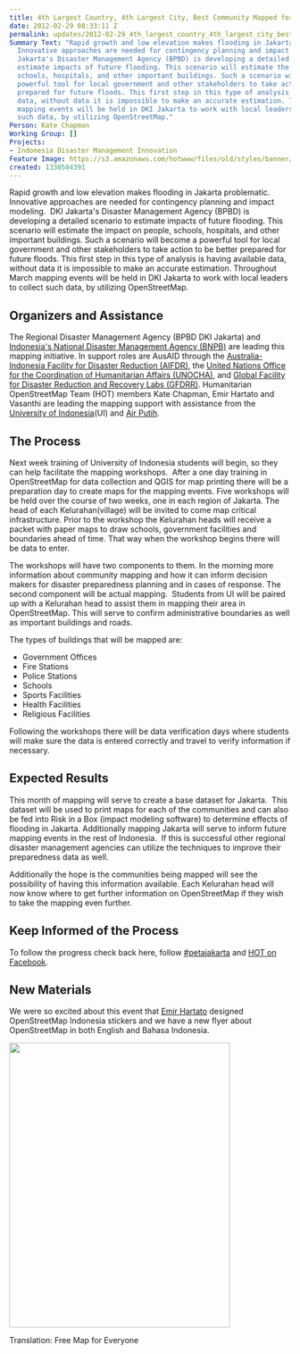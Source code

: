 ```yaml
---
title: 4th Largest Country, 4th Largest City, Best Community Mapped for Preparedness
date: 2012-02-29 08:33:11 Z
permalink: updates/2012-02-29_4th_largest_country_4th_largest_city_best_community_mapped_for_preparedness
Summary Text: "Rapid growth and low elevation makes flooding in Jakarta problematic.
  Innovative approaches are needed for contingency planning and impact modeling.  DKI
  Jakarta's Disaster Management Agency (BPBD) is developing a detailed scenario to
  estimate impacts of future flooding. This scenario will estimate the impact on people,
  schools, hospitals, and other important buildings. Such a scenario will become a
  powerful tool for local government and other stakeholders to take action to be better
  prepared for future floods. This first step in this type of analysis is having available
  data, without data it is impossible to make an accurate estimation. Throughout March
  mapping events will be held in DKI Jakarta to work with local leaders to collect
  such data, by utilizing OpenStreetMap."
Person: Kate Chapman
Working Group: []
Projects:
- Indonesia Disaster Management Innovation
Feature Image: https://s3.amazonaws.com/hotwww/files/old/styles/banner/public/osm_id_sticker.png
created: 1330504391
---
```


<p>Rapid growth and low elevation makes flooding in Jakarta problematic. Innovative approaches are needed for contingency planning and impact modeling. &nbsp;DKI Jakarta's Disaster Management Agency (BPBD) is developing a detailed scenario to estimate impacts of future flooding. This scenario will estimate the impact on people, schools, hospitals, and other important buildings. Such a scenario will become a powerful tool for local government and other stakeholders to take action to be better prepared for future floods. This first step in this type of analysis is having available data, without data it is impossible to make an accurate estimation. Throughout March mapping events will be held in DKI Jakarta to work with local leaders to collect such data, by utilizing OpenStreetMap.<!--break--></p><h2>Organizers and Assistance</h2><p>The Regional Disaster Management Agency (BPBD DKI Jakarta) and <a href="http://www.bnpb.go.id/website/asp/index.asp">Indonesia's National Disaster Management Agency (BNPB)</a> are leading this mapping initiative. In support roles are AusAID through the <a href="http://aifdr.org">Australia-Indonesia Facility for Disaster Reduction (AIFDR)</a>, the <a href="http://ochaonline.un.org/Default.aspx?alias=ochaonline.un.org/indonesia">United Nations Office for the Coordination of Humanitarian Affairs (UNOCHA)</a>, and <a href="http://gfdrr.org/gfdrr/labs">Global Facility for Disaster Reduction and Recovery Labs (GFDRR)</a>. Humanitarian OpenStreetMap Team (HOT) members Kate Chapman, Emir Hartato and Vasanthi are leading the mapping support with assistance from the <a href="http://www.ui.ac.id/en">University of Indonesia</a>(UI)&nbsp;and <a href="http://www.airputih.or.id/">Air Putih</a>.</p><h2>The Process</h2><p>Next week training of University of Indonesia students will begin, so they can help facilitate the mapping workshops. &nbsp;After a one day training in OpenStreetMap for data collection and QGIS for map printing there will be a preparation day to create maps for the mapping events.&nbsp;Five workshops will be held over the course of two weeks, one in each region of Jakarta. The head of each Kelurahan(village) will be invited to come map critical infrastructure. Prior to the workshop the Kelurahan heads will receive a packet with paper maps to draw schools, government facilities and boundaries ahead of time. That way when the workshop begins there will be data to enter.</p><p>The workshops will have two components to them. In the morning more information about community mapping and how it can inform decision makers for disaster preparedness planning and in cases of response. The second component will be actual mapping. &nbsp;Students from UI will be paired up with a Kelurahan head to assist them in mapping their area in OpenStreetMap. This will serve to confirm administrative boundaries as well as important buildings and roads.</p><p>The types of buildings that will be mapped are:</p><ul><li>Government Offices</li><li>Fire Stations</li><li>Police Stations</li><li>Schools</li><li>Sports Facilities</li><li>Health Facilities</li><li>Religious Facilities</li></ul><p>Following the workshops there will be data verification days where students will make sure the data is entered correctly and travel to verify information if necessary.</p><h2>Expected Results</h2><p>This month of mapping will serve to create a base dataset for Jakarta. &nbsp;This dataset will be used to print maps for each of the communities and can also be fed into Risk in a Box (impact modeling software) to determine effects of flooding in Jakarta. Additionally mapping Jakarta will serve to inform future mapping events in the rest of Indonesia. &nbsp;If this is successful other regional disaster management agencies can utilize the techniques to improve their preparedness data as well.</p><p>Additionally the hope is the communities being mapped will see the possibility of having this information available. Each Kelurahan head will now know where to get further information on OpenStreetMap if they wish to take the mapping even further.</p><h2>Keep Informed of the Process</h2><p>To follow the progress check back here, follow <a href="https://twitter.com/#!/search/%23petajakarta">#petajakarta</a> and&nbsp;<a href="http://facebook.com/hotosm">HOT on Facebook</a>.</p><h2>New Materials</h2><p>We were so excited about this event that <a href="http://whateverisaid.wordpress.com/">Emir Hartato</a> designed OpenStreetMap Indonesia stickers and we have a new flyer about OpenStreetMap in both English and Bahasa Indonesia.</p><p><img class="image-large" title="OSM ID Sticker" src="https://s3.amazonaws.com/hotwww/files/old/styles/large/public/osm_id_sticker_0.png?itok=6z_ffTSP" alt="" height="510" width="395"></p><p>Translation: Free Map for Everyone</p>

